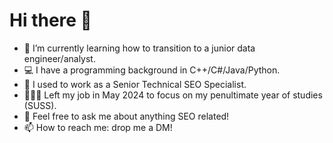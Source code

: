 # Hi there 👋

- 🌱 I’m currently learning how to transition to a junior data engineer/analyst.
- 💻 I have a programming background in C++/C#/Java/Python.
- 💼 I used to work as a Senior Technical SEO Specialist.
- 👩🏻‍💻 Left my job in May 2024 to focus on my penultimate year of studies (SUSS).
- 💬 Feel free to ask me about anything SEO related!
- 📫 How to reach me: drop me a DM!

